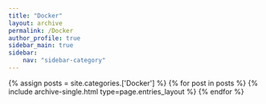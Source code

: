 ```yaml
---
title: "Docker"
layout: archive
permalink: /Docker
author_profile: true
sidebar_main: true
sidebar:
    nav: "sidebar-category"
---
```



{% assign posts = site.categories.['Docker'] %}
{% for post in posts %} {% include archive-single.html type=page.entries_layout %} {% endfor %}

<!--
categories 를 바꿔준 후
[ data/navigation.yml ] 파일에 있는 
사이드바를 변경해주면 된다.
-->